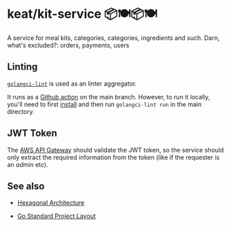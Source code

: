 # keat/kit-service 📦🍽️📦🍽️

A service for meal kits, categories, categories, ingredients and such. Darn, what's excluded?: orders, payments, users

## Linting

[`golangci-lint`](https://golangci-lint.run) is used as an linter aggregator.

It runs as a [Github action](./.github/workflows/lint.yml) on the main branch. However, to run it locally, you'll need to first [install](https://golangci-lint.run/usage/install/#local-installation) and then run `golangci-lint run` in the main directory.

## JWT Token

The [AWS API Gateway](https://aws.amazon.com/api-gateway/) should validate the JWT token, so the service should only extract the required information from the token (like if the requester is an _admin_ etc).

## See also

- [Hexagonal Architecture](https://netflixtechblog.com/ready-for-changes-with-hexagonal-architecture-b315ec967749)

- [Go Standard Project Layout](https://github.com/golang-standards/project-layout)
